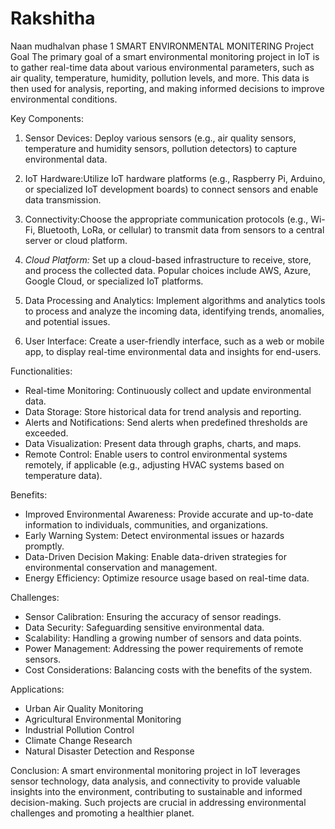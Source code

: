 # Rakshitha
Naan mudhalvan phase 1 
SMART ENVIRONMENTAL MONITERING
Project Goal
The primary goal of a smart environmental monitoring project in IoT is to gather real-time data about various environmental parameters, such as air quality, temperature, humidity, pollution levels, and more. This data is then used for analysis, reporting, and making informed decisions to improve environmental conditions.

Key Components:
1. Sensor Devices: Deploy various sensors (e.g., air quality sensors, temperature and humidity sensors, pollution detectors) to capture environmental data.

2. IoT Hardware:Utilize IoT hardware platforms (e.g., Raspberry Pi, Arduino, or specialized IoT development boards) to connect sensors and enable data transmission.

3. Connectivity:Choose the appropriate communication protocols (e.g., Wi-Fi, Bluetooth, LoRa, or cellular) to transmit data from sensors to a central server or cloud platform.

4. *Cloud Platform:* Set up a cloud-based infrastructure to receive, store, and process the collected data. Popular choices include AWS, Azure, Google Cloud, or specialized IoT platforms.

5. Data Processing and Analytics: Implement algorithms and analytics tools to process and analyze the incoming data, identifying trends, anomalies, and potential issues.

6. User Interface: Create a user-friendly interface, such as a web or mobile app, to display real-time environmental data and insights for end-users.

Functionalities:
- Real-time Monitoring: Continuously collect and update environmental data.
- Data Storage: Store historical data for trend analysis and reporting.
- Alerts and Notifications: Send alerts when predefined thresholds are exceeded.
- Data Visualization: Present data through graphs, charts, and maps.
- Remote Control: Enable users to control environmental systems remotely, if applicable (e.g., adjusting HVAC systems based on temperature data).


Benefits:
- Improved Environmental Awareness: Provide accurate and up-to-date information to individuals, communities, and organizations.
- Early Warning System: Detect environmental issues or hazards promptly.
- Data-Driven Decision Making: Enable data-driven strategies for environmental conservation and management.
- Energy Efficiency: Optimize resource usage based on real-time data.

Challenges:
- Sensor Calibration: Ensuring the accuracy of sensor readings.
- Data Security: Safeguarding sensitive environmental data.
- Scalability: Handling a growing number of sensors and data points.
- Power Management: Addressing the power requirements of remote sensors.
- Cost Considerations: Balancing costs with the benefits of the system.

Applications:
- Urban Air Quality Monitoring
- Agricultural Environmental Monitoring
- Industrial Pollution Control
- Climate Change Research
- Natural Disaster Detection and Response

Conclusion:
A smart environmental monitoring project in IoT leverages sensor technology, data analysis, and connectivity to provide valuable insights into the environment, contributing to sustainable and informed decision-making. Such projects are crucial in addressing environmental challenges and promoting a healthier planet.
